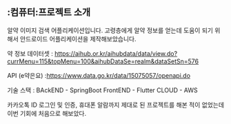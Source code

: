:컴퓨터:프로젝트 소개
---



 알약 이미지 검색 어플리케이션입니다. 고령층에게 알약 정보를 얻는데 도움이 되기 위해서 안드로이드 어플리케이션을 제작해보았습니다.



약 정보 데이터셋 : https://aihub.or.kr/aihubdata/data/view.do?currMenu=115&topMenu=100&aihubDataSe=realm&dataSetSn=576

API (e약은요) :https://www.data.go.kr/data/15075057/openapi.do

기술 스택 : BAckEND - SpringBoot FrontEND - Flutter CLOUD - AWS

카카오톡 ID 로그인 및 인증, 휴대폰 알람까지 제대로 된 프로젝트를 해본 적이 없었는데 이번 기회에 처음으로 해보았다.



